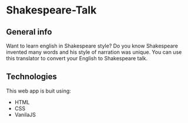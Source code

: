 # Shakespeare-Talk

## General info
Want to learn english in Shakespeare style? Do you know Shakespeare invented many words and his style of narration was unique. 
You can use this translator to convert your English to Shakespeare talk.

## Technologies
This web app is buit using:
* HTML
* CSS
* VanilaJS
